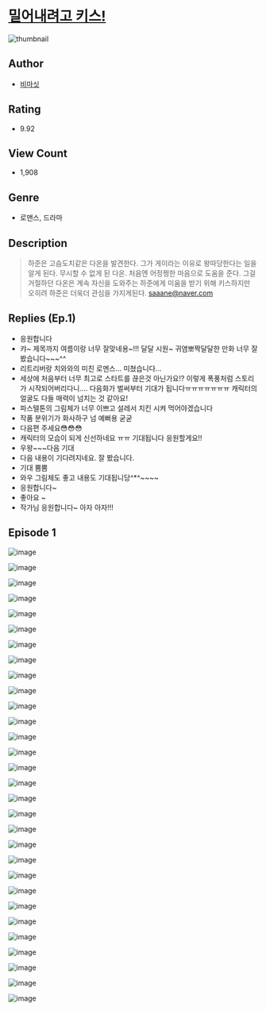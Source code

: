# [밀어내려고 키스!](https://comic.naver.com/challenge/list?titleId=810048)
![thumbnail](https://image-comic.pstatic.net/user_contents_data/challenge_comic/2023/05/23/324329/upload_3833800663832342837_480x623.jpeg)

## Author
- [비마싯](https://comic.naver.com/artistTitle?id=324329)

## Rating
- 9.92

## View Count
- 1,908

## Genre
- 로맨스, 드라마

## Description
> 하준은 고슴도치같은 다온을 발견한다. 그가 게이라는 이유로 왕따당한다는 일을 알게 된다. 무시할 수 없게 된 다온. 처음엔 어정쩡한 마음으로 도움을 준다. 그걸 거절하던 다온은 계속 자신을 도와주는 하준에게 미움을 받기 위해 키스하지만 오히려 하준은 더욱더 관심을 가지게된다. saaane@naver.com

## Replies (Ep.1)
- 응원합니다
- 캬~ 제목까지 여름이랑 너무 잘맞네용~!!! 달달 시원~ 귀염뽀짝달달한 만화 너무 잘 봤습니다~~~^^
- 리트리버랑 치와와의 미친 로멘스... 미쳤습니다...
- 세상에 처음부터 너무 최고로 스타트를 끊은것 아닌가요!? 이렇게 폭풍처럼 스토리가 시작되어버리다니.... 다음화가 벌써부터 기대가 됩니다ㅠㅠㅠㅠㅠㅠㅠ 캐릭터의 얼굴도 다들 매력이 넘치는 것 같아요!
- 파스텔톤의 그림체가 너무 이쁘고 설레서 치킨 시켜 먹어야겠습니다
- 작품 분위기가 화사하구 넘 예뻐용 굳굳
- 다음편 주세요😳😳😳
- 캐릭터의 모습이 되게 신선하네요 ㅠㅠ 기대됩니다 응원할게요!!
- 우왕~~~다음 기대
- 다음 내용이 기다려지네요. 잘 봤습니다.
- 기대 뿜뿜
- 와우 그림체도 좋고 내용도 기대됩니당^*^~~~~
- 응원합니다~
- 좋아요 ~
- 작가님 응원합니다~ 아자 아자!!!

## Episode 1
![image](https://image-comic.pstatic.net/user_contents_data/challenge_comic/2023/05/23/324329/upload_7089282859376457529.jpeg)

![image](https://image-comic.pstatic.net/user_contents_data/challenge_comic/2023/05/23/324329/upload_4063430171254208612.jpeg)

![image](https://image-comic.pstatic.net/user_contents_data/challenge_comic/2023/05/23/324329/upload_3473740103554577764.jpeg)

![image](https://image-comic.pstatic.net/user_contents_data/challenge_comic/2023/05/23/324329/upload_3775760752932237410.jpeg)

![image](https://image-comic.pstatic.net/user_contents_data/challenge_comic/2023/05/23/324329/upload_7291950341052248119.jpeg)

![image](https://image-comic.pstatic.net/user_contents_data/challenge_comic/2023/05/23/324329/upload_7364565373694665523.jpeg)

![image](https://image-comic.pstatic.net/user_contents_data/challenge_comic/2023/05/23/324329/upload_7363720961719480887.jpeg)

![image](https://image-comic.pstatic.net/user_contents_data/challenge_comic/2023/05/23/324329/upload_3558468662861378917.jpeg)

![image](https://image-comic.pstatic.net/user_contents_data/challenge_comic/2023/05/23/324329/upload_7076617598690419251.jpeg)

![image](https://image-comic.pstatic.net/user_contents_data/challenge_comic/2023/05/23/324329/upload_3761127150009399393.jpeg)

![image](https://image-comic.pstatic.net/user_contents_data/challenge_comic/2023/05/23/324329/upload_3976788848292619365.jpeg)

![image](https://image-comic.pstatic.net/user_contents_data/challenge_comic/2023/05/23/324329/upload_3486739613202277942.jpeg)

![image](https://image-comic.pstatic.net/user_contents_data/challenge_comic/2023/05/23/324329/upload_3486691436520683059.jpeg)

![image](https://image-comic.pstatic.net/user_contents_data/challenge_comic/2023/05/23/324329/upload_7219378393830471779.jpeg)

![image](https://image-comic.pstatic.net/user_contents_data/challenge_comic/2023/05/23/324329/upload_3545566783088255282.jpeg)

![image](https://image-comic.pstatic.net/user_contents_data/challenge_comic/2023/05/23/324329/upload_7161340672457519206.jpeg)

![image](https://image-comic.pstatic.net/user_contents_data/challenge_comic/2023/05/23/324329/upload_3702349458197013090.jpeg)

![image](https://image-comic.pstatic.net/user_contents_data/challenge_comic/2023/05/23/324329/upload_7363496864013365858.jpeg)

![image](https://image-comic.pstatic.net/user_contents_data/challenge_comic/2023/05/23/324329/upload_7076618697416520242.jpeg)

![image](https://image-comic.pstatic.net/user_contents_data/challenge_comic/2023/05/23/324329/upload_4120902734926406499.jpeg)

![image](https://image-comic.pstatic.net/user_contents_data/challenge_comic/2023/05/23/324329/upload_3545567882596595553.jpeg)

![image](https://image-comic.pstatic.net/user_contents_data/challenge_comic/2023/05/23/324329/upload_3991095697756861496.jpeg)

![image](https://image-comic.pstatic.net/user_contents_data/challenge_comic/2023/05/23/324329/upload_7147603361345594721.jpeg)

![image](https://image-comic.pstatic.net/user_contents_data/challenge_comic/2023/05/23/324329/upload_7364060929855796529.jpeg)

![image](https://image-comic.pstatic.net/user_contents_data/challenge_comic/2023/05/23/324329/upload_3978192722660373047.jpeg)

![image](https://image-comic.pstatic.net/user_contents_data/challenge_comic/2023/05/23/324329/upload_3847822735621317425.jpeg)

![image](https://image-comic.pstatic.net/user_contents_data/challenge_comic/2023/05/23/324329/upload_7220176445981733986.jpeg)

![image](https://image-comic.pstatic.net/user_contents_data/challenge_comic/2023/05/23/324329/upload_3775204180283975269.jpeg)

![image](https://image-comic.pstatic.net/user_contents_data/challenge_comic/2023/05/23/324329/upload_7220737176239093601.jpeg)

![image](https://image-comic.pstatic.net/user_contents_data/challenge_comic/2023/05/23/324329/upload_7004557817778942562.jpeg)
